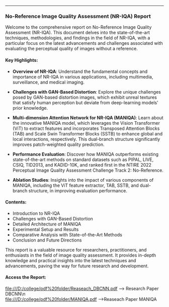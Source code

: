 
---

### No-Reference Image Quality Assessment (NR-IQA) Report

Welcome to the comprehensive report on No-Reference Image Quality Assessment (NR-IQA). This document delves into the state-of-the-art techniques, methodologies, and findings in the field of NR-IQA, with a particular focus on the latest advancements and challenges associated with evaluating the perceptual quality of images without a reference.

#### Key Highlights:

- **Overview of NR-IQA**:
  Understand the fundamental concepts and importance of NR-IQA in various applications, including multimedia, surveillance, and medical imaging.

- **Challenges with GAN-Based Distortion**:
  Explore the unique challenges posed by GAN-based distortion images, which exhibit unreal textures that satisfy human perception but deviate from deep-learning models' prior knowledge.

- **Multi-dimension Attention Network for NR-IQA (MANIQA)**:
  Learn about the innovative MANIQA model, which leverages the Vision Transformer (ViT) to extract features and incorporates Transposed Attention Blocks (TAB) and Scale Swin Transformer Blocks (SSTB) to enhance global and local interactions, respectively. This dual-branch structure significantly improves patch-weighted quality prediction.

- **Performance Evaluation**:
  Discover how MANIQA outperforms existing state-of-the-art methods on standard datasets such as PIPAL, LIVE, CSIQ, TID2013, and KADID-10K, and ranked first in the NTIRE 2022 Perceptual Image Quality Assessment Challenge Track 2: No-Reference.

- **Ablation Studies**:
  Insights into the impact of various components of MANIQA, including the ViT feature extractor, TAB, SSTB, and dual-branch structure, in improving evaluation performance.

#### Contents:

- Introduction to NR-IQA
- Challenges with GAN-Based Distortion
- Detailed Architecture of MANIQA
- Experimental Setup and Results
- Comparative Analysis with State-of-the-Art Methods
- Conclusion and Future Directions

This report is a valuable resource for researchers, practitioners, and enthusiasts in the field of image quality assessment. It provides in-depth knowledge and practical insights into the latest techniques and advancements, paving the way for future research and development.

#### Access the Report:
[file:///D:/college/pdf%20folder/Reaseach_DBCNN.pdf](https://github.com/samsung-prism-citnc/Model_Documentation/blob/main/Reaseach_DBCNN.pdf) --> Research Paper DBCNN\n<br>
[file:///D:/college/pdf%20folder/MANIQA.pdf](https://github.com/samsung-prism-citnc/Model_Documentation/blob/main/MANIQA.pdf) -->Reaseach Paper MANIQA


